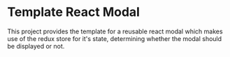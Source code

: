 # Template React Modal

This project provides the template for a reusable react modal which makes use of the redux store for it's state, determining whether the modal should be displayed or not.
